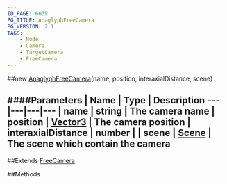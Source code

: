 ```yaml
---
ID_PAGE: 6639
PG_TITLE: AnaglyphFreeCamera
PG_VERSION: 2.1
TAGS:
    - Node
    - Camera
    - TargetCamera
    - FreeCamera
---
```

##new [AnaglyphFreeCamera](page.php?p=6639)(name, position, interaxialDistance, scene)

####Parameters
 | Name | Type | Description
---|---|---|---
 | name | string | The camera name
 | position | [Vector3](page.php?p=6751) | The camera position
 | interaxialDistance | number | 
 | scene | [Scene](page.php?p=6662) | The scene which contain the camera
---

##Extends
 [FreeCamera](page.php?p=6638)


##Methods
